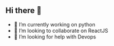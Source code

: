 ## Hi there 👋
<!-- - 🌱 I’m currently learning python -->
- 🔭 I’m currently working on python 
- 👯 I’m looking to collaborate on ReactJS
- 🤔 I’m looking for help with Devops
<!-- - 💬 Ask me about ...
- 📫 How to reach me: ... 
- 😄 Pronouns: ...
- ⚡ Fun fact: ... -->

